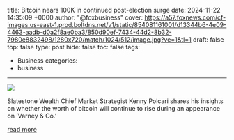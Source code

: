 title: Bitcoin nears 100K in continued post-election surge
date: 2024-11-22 14:35:09 +0000
author: "@foxbusiness"
cover: https://a57.foxnews.com/cf-images.us-east-1.prod.boltdns.net/v1/static/854081161001/d13344b6-4e09-4463-aadb-d0a2f8ae0ba3/850d90ef-7434-44d2-8b32-7980e8832498/1280x720/match/1024/512/image.jpg?ve=1&tl=1
draft: false
top: false
type: post
hide: false
toc: false
tags:
  - Business
categories:
  - business
---

![](https://a57.foxnews.com/cf-images.us-east-1.prod.boltdns.net/v1/static/854081161001/d13344b6-4e09-4463-aadb-d0a2f8ae0ba3/850d90ef-7434-44d2-8b32-7980e8832498/1280x720/match/1024/512/image.jpg?ve=1&tl=1)

Slatestone Wealth Chief Market Strategist Kenny Polcari shares his insights on whether the worth of bitcoin will continue to rise during an appearance on ‘Varney & Co.’

[read more](https://www.foxbusiness.com/video/6365046838112)
